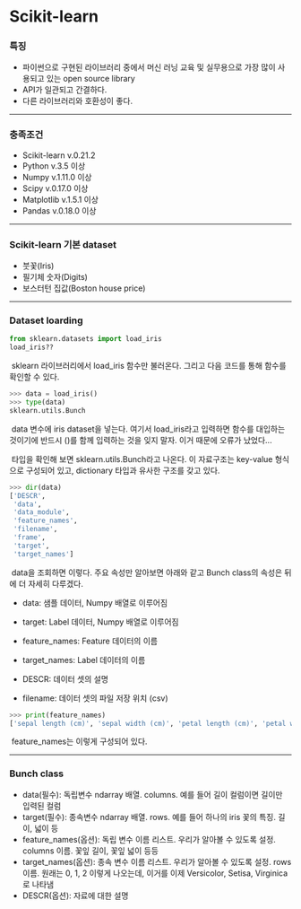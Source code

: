 # Scikit-learn



### 특징

- 파이썬으로 구현된 라이브러리 중에서 머신 러닝 교육 및 실무용으로 가장 많이 사용되고 있는 open source library
- API가 일관되고 간결하다.
- 다른 라이브러리와 호환성이 좋다.



---



### 충족조건

- Scikit-learn v.0.21.2
- Python v.3.5 이상
- Numpy v.1.11.0 이상
- Scipy v.0.17.0 이상
- Matplotlib v.1.5.1 이상
- Pandas v.0.18.0 이상



---



### Scikit-learn 기본 dataset

- 붓꽃(Iris)
- 필기체 숫자(Digits)
- 보스터턴 집값(Boston house price)



---



### Dataset loarding

```python
from sklearn.datasets import load_iris
load_iris??
```

​	sklearn 라이브러리에서 load_iris 함수만 불러온다. 그리고 다음 코드를 통해 함수를 확인할 수 있다.



```python
>>> data = load_iris()
>>> type(data)
sklearn.utils.Bunch
```

​	data 변수에 iris dataset을 넣는다. 여기서 load_iris라고 입력하면 함수를 대입하는 것이기에 반드시 ()를 함께 입력하는 것을 잊지 말자. 이거 때문에 오류가 났었다...

​	타입을 확인해 보면 sklearn.utils.Bunch라고 나온다. 이 자료구조는 key-value 형식으로 구성되어 있고, dictionary 타입과 유사한 구조를 갖고 있다.



```python
>>> dir(data)
['DESCR',
 'data',
 'data_module',
 'feature_names',
 'filename',
 'frame',
 'target',
 'target_names']
```

​	data을 조회하면 이렇다. 주요 속성만 알아보면 아래와 같고 Bunch class의 속성은 뒤에 더 자세히 다루겠다.

- data: 샘플 데이터, Numpy 배열로 이루어짐

- target: Label 데이터, Numpy 배열로 이루어짐

- feature_names: Feature 데이터의 이름

- target_names: Label 데이터의 이름

- DESCR: 데이터 셋의 설명

- filename: 데이터 셋의 파일 저장 위치 (csv)



```python
>>> print(feature_names)
['sepal length (cm)', 'sepal width (cm)', 'petal length (cm)', 'petal width (cm)']
```

​	feature_names는 이렇게 구성되어 있다.



---



### Bunch class

- data(필수): 독립변수 ndarray 배열. columns. 예를 들어 길이 컬럼이면 길이만 입력된 컬럼
- target(필수): 종속변수 ndarray 배열. rows. 예를 들어 하나의 iris 꽃의 특징. 길이, 넓이 등
- feature_names(옵션): 독립 변수 이름 리스트. 우리가 알아볼 수 있도록 설정. columns 이름. 꽃잎 길이, 꽃잎 넓이 등등
- target_names(옵션): 종속 변수 이름 리스트. 우리가 알아볼 수 있도록 설정. rows 이름. 원래는 0, 1, 2 이렇게 나오는데, 이거를 이제 Versicolor, Setisa, Virginica로 나타냄
- DESCR(옵션): 자료에 대한 설명
